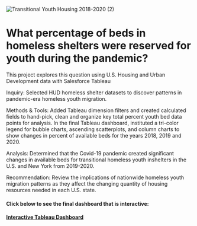 ![Transitional Youth Housing 2018-2020 (2)](https://github.com/Gatheroxign34/Transitional-Homeless-Youth/assets/94628744/fddc3875-2090-43b3-9c4e-5579f293706b)

<html> <h1> What percentage of beds in homeless shelters were reserved for youth during the pandemic? </h1>
        <p> This project explores this question using U.S. Housing and Urban Development data with Salesforce Tableau </p>
        <p> Inquiry: Selected HUD homeless shelter datasets to discover patterns in pandemic-era homeless youth migration.</p> 
        <p> Methods & Tools: Added Tableau dimension filters and created calculated fields to hand-pick, clean and organize key 
            total percent youth bed data points for analysis. In the final Tableau dashboard, instituted a tri-color legend for 
            bubble charts, ascending scatterplots, and column charts to show changes in percent of available beds for the years 
            2018, 2019 and 2020.</p>
        <p> Analysis: Determined that the Covid-19 pandemic created significant changes in available beds for transitional homeless 
            youth inshelters in the U.S. and New York from 2019-2020. </p>
        <p> Recommendation: Review the implications of nationwide homeless youth migration patterns as they affect the changing 
            quantity of housing resources needed in each U.S. state. </p>
    <h4> Click below to see the final dashboard that is interactive: <h4> 
<a href = "https://public.tableau.com/views/HomelessShelterforTransitionalYouth2018-2020/TransitionalYouthHousing2018-20202?:language=en-US&:display_count=n&:origin=viz_share_link"> Interactive Tableau Dashboard </a>     
</html>   
       


